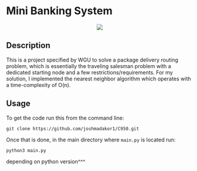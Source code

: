 # Mini Banking System


<p align="center">
<img src="https://imgur.com/tXKBQEK">

</p>

<h2> Description </h2>

This is a project specified by WGU to solve a package delivery routing problem, which is essentially the traveling salesman problem with a dedicated starting node and a few restrictions/requirements. For my solution, I implemented the nearest neighbor algorithm which operates with a time-complexity of O(n).

## Usage

To get the code run this from the command line:

```commandline
git clone https://github.com/joshmadakor1/C950.git
```

Once that is done, in the main directory where `main.py` is located run:

```commandline
python3 main.py
```

depending on python version^^^
